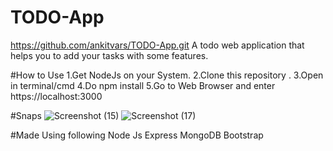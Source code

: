 # TODO-App
https://github.com/ankitvars/TODO-App.git
A todo web application that helps you to add your tasks with some features.

#How to Use
1.Get NodeJs on your System.
2.Clone this repository .
3.Open in terminal/cmd
4.Do npm install
5.Go to Web Browser and enter https://localhost:3000

#Snaps
![Screenshot (15)](https://user-images.githubusercontent.com/50518011/198845642-e22b88d1-5793-410f-9bdf-6a06f70f2877.png)
![Screenshot (17)](https://user-images.githubusercontent.com/50518011/198845645-ba6c0393-56ee-4364-9958-67330c772bd4.png)


#Made Using following 
Node Js
Express
MongoDB
Bootstrap
